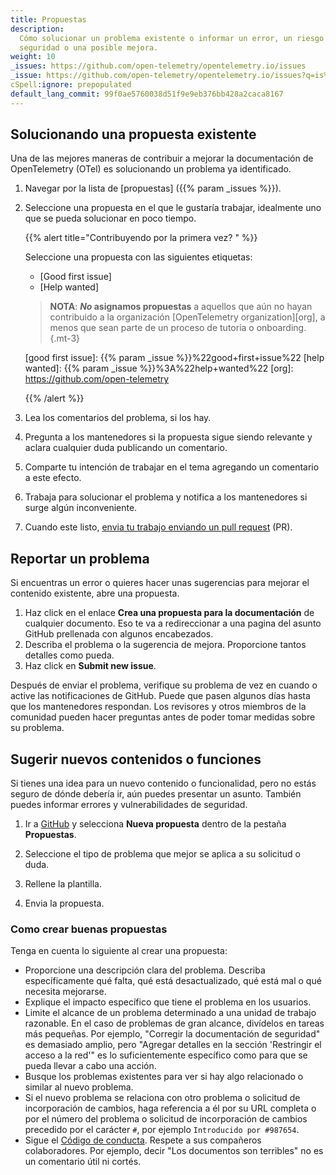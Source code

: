 ```yaml
---
title: Propuestas
description:
  Cómo solucionar un problema existente o informar un error, un riesgo de
  seguridad o una posible mejora.
weight: 10
_issues: https://github.com/open-telemetry/opentelemetry.io/issues
_issue: https://github.com/open-telemetry/opentelemetry.io/issues?q=is%3Aissue+is%3Aopen+sort%3Aupdated-desc+label%3A
cSpell:ignore: prepopulated
default_lang_commit: 99f0ae5760038d51f9e9eb376bb428a2caca8167
---
```


## Solucionando una propuesta existente

Una de las mejores maneras de contribuir a mejorar la documentación de
OpenTelemetry (OTel) es solucionando un problema ya identificado.

1. Navegar por la lista de [propuestas] ({{% param _issues %}}).
2. Seleccione una propuesta en el que le gustaría trabajar, idealmente uno que
   se pueda solucionar en poco tiempo.

   <!-- prettier-ignore -->
   <a name="first-issue"></a>
   {{% alert title="Contribuyendo por la primera vez? " %}}

   Seleccione una propuesta con las siguientes etiquetas:

   - [Good first issue]
   - [Help wanted]

   <!-- prettier-ignore -->
   > **NOTA**: **_No_ asignamos propuestas** a aquellos que aún no hayan contribuido a la organización [OpenTelemetry
   > organization][org], a menos que sean parte de un proceso de tutoria o onboarding.
   {.mt-3}

   <!-- prettier-ignore -->
   [good first issue]: {{% param _issue %}}%22good+first+issue%22
   [help wanted]: {{% param _issue %}}%3A%22help+wanted%22
   [org]: https://github.com/open-telemetry

   {{% /alert %}}

3. Lea los comentarios del problema, si los hay.
4. Pregunta a los mantenedores si la propuesta sigue siendo relevante y aclara
   cualquier duda publicando un comentario.
5. Comparte tu intención de trabajar en el tema agregando un comentario a este
   efecto.
6. Trabaja para solucionar el problema y notifica a los mantenedores si surge
   algún inconveniente.
7. Cuando este listo,
   [envia tu trabajo enviando un pull request](../pull-requests) (PR).

## Reportar un problema

Si encuentras un error o quieres hacer unas sugerencias para mejorar el
contenido existente, abre una propuesta.

1. Haz click en el enlace **Crea una propuesta para la documentación** de
   cualquier documento. Eso te va a redireccionar a una pagina del asunto GitHub
   prellenada con algunos encabezados.
2. Describa el problema o la sugerencia de mejora. Proporcione tantos detalles
   como pueda.
3. Haz click en **Submit new issue**.

Después de enviar el problema, verifique su problema de vez en cuando o active
las notificaciones de GitHub. Puede que pasen algunos días hasta que los
mantenedores respondan. Los revisores y otros miembros de la comunidad pueden
hacer preguntas antes de poder tomar medidas sobre su problema.

## Sugerir nuevos contenidos o funciones

Si tienes una idea para un nuevo contenido o funcionalidad, pero no estás seguro
de dónde debería ir, aún puedes presentar un asunto. También puedes informar
errores y vulnerabilidades de seguridad.

1. Ir a [GitHub](https://github.com/open-telemetry/opentelemetry.io/issues/new/)
   y selecciona **Nueva propuesta** dentro de la pestaña **Propuestas**.

1. Seleccione el tipo de problema que mejor se aplica a su solicitud o duda.

1. Rellene la plantilla.

1. Envia la propuesta.

### Como crear buenas propuestas

Tenga en cuenta lo siguiente al crear una propuesta:

- Proporcione una descripción clara del problema. Describa específicamente qué
  falta, qué está desactualizado, qué está mal o qué necesita mejorarse.
- Explique el impacto específico que tiene el problema en los usuarios.
- Limite el alcance de un problema determinado a una unidad de trabajo
  razonable. En el caso de problemas de gran alcance, divídelos en tareas más
  pequeñas. Por ejemplo, "Corregir la documentación de seguridad" es demasiado
  amplio, pero "Agregar detalles en la sección 'Restringir el acceso a la red'"
  es lo suficientemente específico como para que se pueda llevar a cabo una
  acción.
- Busque los problemas existentes para ver si hay algo relacionado o similar al
  nuevo problema.
- Si el nuevo problema se relaciona con otro problema o solicitud de
  incorporación de cambios, haga referencia a él por su URL completa o por el
  número del problema o solicitud de incorporación de cambios precedido por el
  carácter `#`, por ejemplo `Introducido por #987654`.
- Sigue el
  [Código de conducta](https://github.com/open-telemetry/community/blob/main/code-of-conduct.md).
  Respete a sus compañeros colaboradores. Por ejemplo, decir "Los documentos son
  terribles" no es un comentario útil ni cortés.

